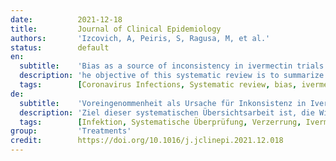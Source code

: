 ```yaml
---
date:          2021-12-18
title:         Journal of Clinical Epidemiology
authors:       'Izcovich, A, Peiris, S, Ragusa, M, et al.'
status:        default
en:
  subtitle:    'Bias as a source of inconsistency in ivermectin trials for COVID-19: A systematic review. Ivermectin’s suggested benefits are mainly based on potentially biased results'
  description: 'he objective of this systematic review is to summarize the effects of ivermectin for the prevention and treatment of patients with COVID-19 and to assess inconsistencies in results from individual studies with focus on risk of bias due to methodological limitations. We searched the L.OVE platform through July 6, 2021 and included randomized trials (RCTs) comparing ivermectin to standard or other active treatments. We conducted random-effects pairwise meta-analysis, assessed the certainty of evidence using the GRADE approach and performed sensitivity analysis excluding trials with risk of bias. We included 29 RCTs which enrolled 5592 cases. Overall, the certainty of the evidence was very low to low suggesting that ivermectin may result in important benefits. However, after excluding trials classified as "high risk" or "some concerns" in the risk of bias assessment, most estimates of effect changed substantially: Compared to standard of care, low certainty evidence suggests that ivermectin may not reduce mortality (RD 7 fewer per 1000) nor mechanical ventilation (RD 6 more per 1000), and moderate certainty evidence shows that it probably does not increase symptom resolution or improvement (RD 14 more per 1000) nor viral clearance (RD 12 fewer per 1000). Ivermectin may not improve clinically important outcomes in patients with COVID-19 and its effects as a prophylactic intervention in exposed individuals are uncertain. Previous reports concluding important benefits associated with ivermectin are based on potentially biased results reported by studies with substantial methodological limitations. Further research is needed.'
  tags:        [Coronavirus Infections, Systematic review, bias, ivermectin, severe acute respiratory syndrome coronavirus 2]
de:
  subtitle:    'Voreingenommenheit als Ursache für Inkonsistenz in Ivermectin-Studien für COVID-19: Eine systematische Überprüfung. Die vermuteten Vorteile von Ivermectin beruhen hauptsächlich auf potenziell verzerrten Ergebnissen'
  description: 'Ziel dieser systematischen Übersichtsarbeit ist, die Wirkungen von Ivermectin zur Vorbeugung und Behandlung von Patienten mit COVID-19 zusammenzufassen und Inkonsistenzen in den Ergebnissen einzelner Studien zu bewerten, wobei der Schwerpunkt auf dem Risiko einer Verzerrung aufgrund methodischer Einschränkungen liegt. Wir durchsuchten die L.OVE-Plattform bis zum 6. Juli 2021 und schlossen randomisierte Studien (RCTs) ein, die Ivermectin mit Standard- oder anderen aktiven Behandlungen verglichen. Wir führten eine paarweise Meta-Analyse mit zufälligen Effekten durch, bewerteten die Beweissicherheit anhand des GRADE-Ansatzes und führten eine Sensitivitätsanalyse durch, bei der Studien mit Verzerrungsrisiko ausgeschlossen wurden. Wir schlossen 29 RCTs ein, an denen 5592 Fälle teilnahmen. Insgesamt war die Beweissicherheit sehr gering bis gering, was darauf hindeutet, dass Ivermectin einen erheblichen Nutzen haben könnte. Nach dem Ausschluss von Studien, die bei der Bewertung des Verzerrungsrisikos als "hohes Risiko" oder "einige Bedenken" eingestuft wurden, änderten sich die meisten Schätzungen der Wirkung jedoch erheblich: Im Vergleich zur Standardbehandlung deuten Belege mit geringer Sicherheit darauf hin, dass Ivermectin möglicherweise weder die Sterblichkeit (RD 7 weniger pro 1000) noch die mechanische Beatmung (RD 6 mehr pro 1000) verringert, und Belege mit mittlerer Sicherheit zeigen, dass es wahrscheinlich weder die Symptombehebung oder -verbesserung (RD 14 mehr pro 1000) noch die Virusbeseitigung (RD 12 weniger pro 1000) erhöht. Ivermectin verbessert möglicherweise nicht die klinisch wichtigen Ergebnisse bei Patienten mit COVID-19, und seine Auswirkungen als prophylaktische Maßnahme bei exponierten Personen sind ungewiss. Frühere Berichte, die auf einen erheblichen Nutzen von Ivermectin schließen lassen, beruhen auf potenziell verzerrten Ergebnissen, die aus Studien mit erheblichen methodischen Einschränkungen stammen. Weitere Forschung ist erforderlich.' 
  tags:        [Infektion, Systematische Überprüfung, Verzerrung, Ivermectin, Schweres Akutes Respiratorisches Syndrom Coronavirus 2]
group:         'Treatments'
credit:        https://doi.org/10.1016/j.jclinepi.2021.12.018
---
```

